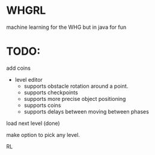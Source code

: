# WHGRL
machine learning for the WHG but in java for fun

# TODO:

add coins

- level editor
  - supports obstacle rotation around a point.
  - supports checkpoints
  - supports more precise object positioning
  - supports coins
  - supports delays between moving between phases

load next level (done)

make option to pick any level.

RL 


